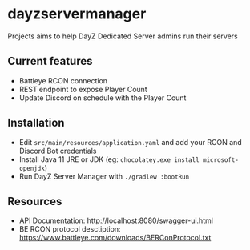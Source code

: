 # dayzservermanager
Projects aims to help DayZ Dedicated Server admins run their servers

## Current features
* Battleye RCON connection
* REST endpoint to expose Player Count
* Update Discord on schedule with the Player Count

## Installation
* Edit `src/main/resources/application.yaml` and add your RCON and Discord Bot credentials
* Install Java 11 JRE or JDK (eg: `chocolatey.exe install microsoft-openjdk`)
* Run DayZ Server Manager with `./gradlew :bootRun`

## Resources
* API Documentation: http://localhost:8080/swagger-ui.html
* BE RCON protocol desctiption: https://www.battleye.com/downloads/BERConProtocol.txt
